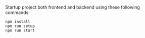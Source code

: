 Startup project both frontend and backend using these following commands:
```
npm install
npm run setup
npm run start
```
